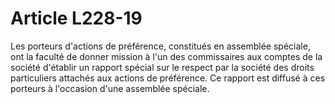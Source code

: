 # Article L228-19

Les porteurs d'actions de préférence, constitués en assemblée spéciale, ont la faculté de donner mission à l'un des commissaires aux comptes de la société d'établir un rapport spécial sur le respect par la société des droits particuliers attachés aux actions de préférence. Ce rapport est diffusé à ces porteurs à l'occasion d'une assemblée spéciale.
